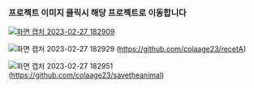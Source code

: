 ### 프로젝트 이미지 클릭시 해당 프로젝트로 이동합니다

[![화면 캡처 2023-02-27 182909](https://user-images.githubusercontent.com/107980423/221526045-5947bb2b-e08d-4303-816f-2b5275d9ead0.png)](https://github.com/colaage23/Pika-Project)

![화면 캡처 2023-02-27 182929](https://user-images.githubusercontent.com/107980423/221526055-9bf72647-3da4-43f2-813f-e31234fc98a1.png)
(https://github.com/colaage23/recetA)

![화면 캡처 2023-02-27 182951](https://user-images.githubusercontent.com/107980423/221526061-da73df17-ef4a-4b7a-b7d2-bb33ccfc1ca1.png)
(https://github.com/colaage23/savetheanimal)
